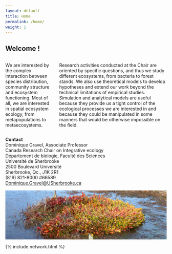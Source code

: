 ```yaml
---
layout: default
title: Home
permalink: /home/
weight: 1
---
```


## Welcome !

<div class="row">
  <div class="large-7 columns">

  <p>We are interested by the complex interaction between species distribution, community structure and ecosystem functioning. Most of all, we are interested in spatial ecosystem ecology, from metapopulations to metaecosystems.</p>


  <p>Research activities conducted at the Chair are oriented by specific questions, and thus we study different ecosystems, from bacteria to forest stands. We also use theoretical models to develop hypotheses and extend our work beyond the technical limitations of empirical studies. Simulation and analytical models are useful because they provide us a tight control of the ecological processes we are interested in and because they could be manipulated in some manners that would be otherwise impossible on the field.</p>
  </div>
  <div class="large-5 columns">
  <p>
  <b>Contact</b> <br>
  Dominique Gravel, Associate Professor <br>
  Canada Research Chair on Integrative ecology <br>
  Département de biologie, Faculté des Sciences<br>
  Université de Sherbrooke<br>
  2500 Boulevard Université<br>
  Sherbrooke, Qc., J1K 2R1<br>
  (819) 821-8000 #66589 <br>
  <a href="mailto:Dominique.Gravel@USherbrooke.ca">Dominique.Gravel@USherbrooke.ca</a>
  </p>
  </div>
</div>


<div class="row">
<div class="large-12 columns">
    <img src="/assets/img/sarracenie.jpg" alt="pitcher"/>
</div>
</div>

{% include network.html %}
